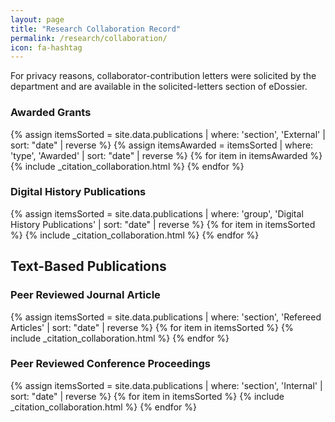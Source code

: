 ```yaml
---
layout: page
title: "Research Collaboration Record"
permalink: /research/collaboration/
icon: fa-hashtag
---
```


For privacy reasons, collaborator-contribution letters were solicited by the department and are available in the solicited-letters section of eDossier.

<h3>Awarded Grants</h3>
<div class="posts grid-container">
{% assign itemsSorted = site.data.publications | where: 'section', 'External' | sort: "date" | reverse %}
{% assign itemsAwarded = itemsSorted | where: 'type', 'Awarded' | sort: "date" | reverse %}
{% for item in itemsAwarded %}
{% include _citation_collaboration.html %}
{% endfor %}
</div>

<h3>Digital History Publications</h3>
<div class="posts grid-container">
{% assign itemsSorted = site.data.publications | where: 'group', 'Digital History Publications' | sort: "date" | reverse %}
{% for item in itemsSorted %}
{% include _citation_collaboration.html %}
{% endfor %}
</div>

<h2 class="subheadline">Text-Based Publications</h2>
<h3>Peer Reviewed Journal Article</h3>
<div class="posts grid-container">
{% assign itemsSorted = site.data.publications | where: 'section', 'Refereed Articles' | sort: "date" | reverse %}
{% for item in itemsSorted %}
{% include _citation_collaboration.html %}
{% endfor %}
</div>

<h3>Peer Reviewed Conference Proceedings</h3>
<div class="posts grid-container">
{% assign itemsSorted = site.data.publications | where: 'section', 'Internal' | sort: "date" | reverse %}
{% for item in itemsSorted %}
{% include _citation_collaboration.html %}
{% endfor %}
</div>
